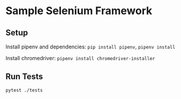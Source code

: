 # Sample Selenium Framework
## Setup
Install pipenv and dependencies:
`pip install pipenv`, `pipenv install`

Install chromedriver: 
`pipenv install chromedriver-installer`

## Run Tests
`pytest ./tests`